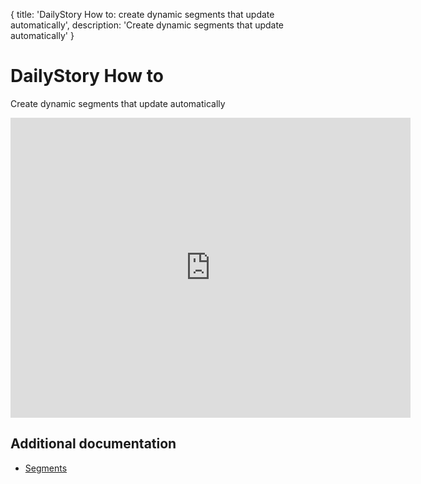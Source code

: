 {
title: 'DailyStory How to: create dynamic segments that update automatically',
description: 'Create dynamic segments that update automatically'
}
# DailyStory How to
Create dynamic segments that update automatically

<iframe src="https://player.vimeo.com/video/313256117" width="640" height="480" frameborder="0" webkitallowfullscreen mozallowfullscreen allowfullscreen></iframe>

## Additional documentation
* [Segments](/segments/)